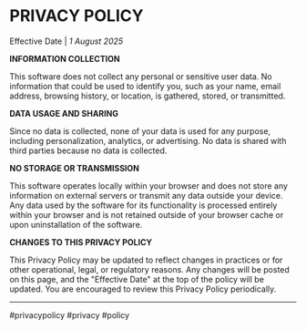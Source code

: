 PRIVACY POLICY
==
Effective Date | *1 August 2025*

**INFORMATION COLLECTION**

This software does not collect any personal or sensitive user data. No information that could be used to identify you, such as your name, email address, browsing history, or location, is gathered, stored, or transmitted. 


**DATA USAGE AND SHARING**

Since no data is collected, none of your data is used for any purpose, including personalization, analytics, or advertising. No data is shared with third parties because no data is collected. 


**NO STORAGE OR TRANSMISSION**

This software operates locally within your browser and does not store any information on external servers or transmit any data outside your device. Any data used by the software for its functionality is processed entirely within your browser and is not retained outside of your browser cache or upon uninstallation of the software. 


**CHANGES TO THIS PRIVACY POLICY**

This Privacy Policy may be updated to reflect changes in practices or for other operational, legal, or regulatory reasons. Any changes will be posted on this page, and the "Effective Date" at the top of the policy will be updated. You are encouraged to review this Privacy Policy periodically. 

---
#privacypolicy #privacy #policy
